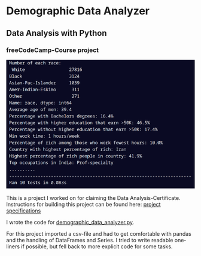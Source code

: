 # Demographic Data Analyzer
## Data Analysis with Python
### freeCodeCamp-Course project

![thumbnail](https://github.com/Ulukai85/demographic-data-analyzer/blob/main/demographic-data-analyzer.png)

This is a project I worked on for claiming the Data Analysis-Certificate. Instructions for building this project can be found here: [project specifications](https://www.freecodecamp.org/learn/data-analysis-with-python/data-analysis-with-python-projects/demographic-data-analyzer)

I wrote the code for [demographic_data_analyzer.py](https://github.com/Ulukai85/demographic-data-analyzer/blob/main/demographic_data_analyzer.py).

For this project imported a csv-file and had to get comfortable with pandas and the handling of DataFrames and Series. I tried to write readable one-liners if possible, but fell back to more explicit code for some tasks.
